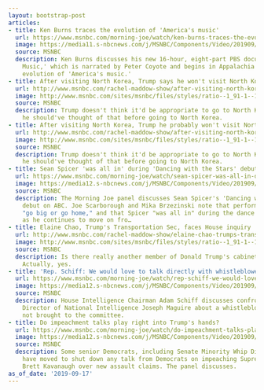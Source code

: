 ```yaml
---
layout: bootstrap-post
articles:
- title: Ken Burns traces the evolution of 'America's music'
  url: https://www.msnbc.com/morning-joe/watch/ken-burns-traces-the-evolution-of-america-s-music-69136453782
  image: https://media11.s-nbcnews.com/j/MSNBC/Components/Video/201909/n_mj_burns_190917_1920x1080.nbcnews-fp-1200-630.jpg
  source: MSNBC
  description: Ken Burns discusses his new 16-hour, eight-part PBS documentary 'Country
    Music,' which is narrated by Peter Coyote and begins in Appalachia and shows the
    evolution of 'America's music.'
- title: After visiting North Korea, Trump says he won't visit North Korea
  url: http://www.msnbc.com/rachel-maddow-show/after-visiting-north-korea-trump-says-he-wont-visit-north-korea
  image: http://www.msnbc.com/sites/msnbc/files/styles/ratio--1_91-1--1200x630/public/afp_1i22x2.jpg?itok=tXYIUwED
  source: MSNBC
  description: Trump doesn't think it'd be appropriate to go to North Korea. Maybe
    he should've thought of that before going to North Korea.
- title: After visiting North Korea, Trump he probably won't visit North Korea
  url: http://www.msnbc.com/rachel-maddow-show/after-visiting-north-korea-trump-he-probably-wont-visit-north-korea
  image: http://www.msnbc.com/sites/msnbc/files/styles/ratio--1_91-1--1200x630/public/afp_1i22x2.jpg?itok=tXYIUwED
  source: MSNBC
  description: Trump doesn't think it'd be appropriate to go to North Korea. Maybe
    he should've thought of that before going to North Korea.
- title: Sean Spicer 'was all in' during 'Dancing with the Stars' debut
  url: https://www.msnbc.com/morning-joe/watch/sean-spicer-was-all-in-during-dancing-with-the-stars-debut-69132869935
  image: https://media12.s-nbcnews.com/j/MSNBC/Components/Video/201909/n_mj_spicer_micro_190917_1920x1080.nbcnews-fp-1200-630.jpg
  source: MSNBC
  description: The Morning Joe panel discusses Sean Spicer's 'Dancing with the Stars'
    debut on ABC. Joe Scarborough and Mika Brzezinski note that performers have to
    "go big or go home," and that Spicer "was all in" during the dance performance
    as he continues to move on fro…
- title: Elaine Chao, Trump's Transportation Sec, faces House inquiry
  url: http://www.msnbc.com/rachel-maddow-show/elaine-chao-trumps-transportation-sec-faces-house-inquiry
  image: http://www.msnbc.com/sites/msnbc/files/styles/ratio--1_91-1--1200x630/public/articles/2019-05-22t190215z_1478316299_rc18a85c4390_rtrmadp_3_germany-transport.jpg?itok=Jj4cm37Q
  source: MSNBC
  description: Is there really another member of Donald Trump's cabinet under investigation?
    Actually, yes.
- title: 'Rep. Schiff: We would love to talk directly with whistleblower'
  url: https://www.msnbc.com/morning-joe/watch/rep-schiff-we-would-love-to-talk-directly-with-whistleblower-69130309836
  image: https://media12.s-nbcnews.com/j/MSNBC/Components/Video/201909/n_mj_schiff_190917_1920x1080.nbcnews-fp-1200-630.jpg
  source: MSNBC
  description: House Intelligence Chairman Adam Schiff discusses confronting acting
    Director of National Intelligence Joseph Maguire about a whistleblower complaint
    not brought to the committee.
- title: Do impeachment talks play right into Trump's hands?
  url: https://www.msnbc.com/morning-joe/watch/do-impeachment-talks-play-right-into-trump-s-hands-69131333746
  image: https://media12.s-nbcnews.com/j/MSNBC/Components/Video/201909/n_mj_kav_190917_1920x1080.nbcnews-fp-1200-630.jpg
  source: MSNBC
  description: Some senior Democrats, including Senate Minority Whip Dick Durbin,
    have moved to shut down any talk from Democrats on impeaching Supreme Court Justice
    Brett Kavanaugh over new assault claims. The panel discusses.
as_of_date: '2019-09-17'
---
```


